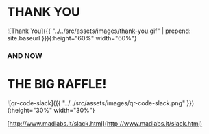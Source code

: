 
# THANK YOU

![Thank You]({{ "../../src/assets/images/thank-you.gif" | prepend: site.baseurl }}){:height="60%" width="60%"}

<!-- next-slide -->

### AND NOW 
# THE BIG RAFFLE!

![qr-code-slack]({{ "../../src/assets/images/qr-code-slack.png" }}){:height="30%" width="30%"}

[http://www.madlabs.it/slack.html](http://www.madlabs.it/slack.html)